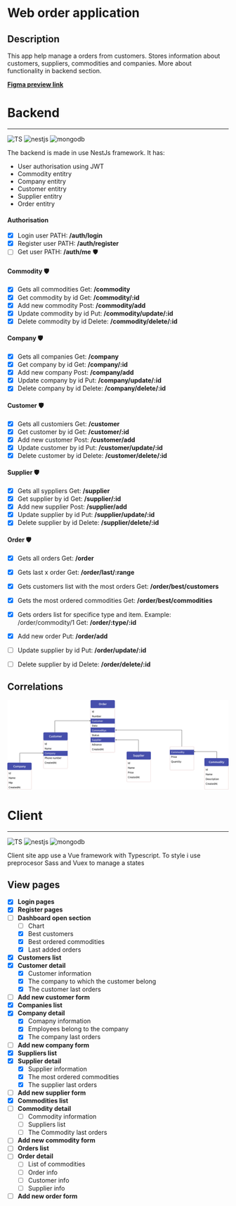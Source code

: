 # Web order application

## Description

This app help manage a orders from customers.
Stores information about customers, suppliers, commodities and companies.
More about functionality in backend section.


**[Figma preview link](https://www.figma.com/file/7ZKnX3NJ3gYRNp0QeSE1vd/Order-App?node-id=0%3A1)**


# Backend
---


![TS](https://img.shields.io/badge/Typescript-3178C6?style=for-the-badge&logo=typescript&logoColor=white) ![nestjs](https://img.shields.io/badge/NestJs-E0234E?style=for-the-badge&logo=nestjs&logoColor=white) ![mongodb](https://img.shields.io/badge/Mongodb-47A248?style=for-the-badge&logo=mongodb&logoColor=white)

The backend is made in use NestJs framework.
It has:

- User authorisation using JWT
- Commodity entitry
- Company entitry
- Customer entitry
- Supplier entitry
- Order entitry

#### Authorisation

- [x] Login user PATH: **/auth/login**
- [x] Register user  PATH: **/auth/register**
- [ ] Get user  PATH: **/auth/me**  :shield:

#### Commodity :shield:

- [x] Gets all commodities Get: **/commodity**
- [x] Get commodity by id  Get: **/commodity/:id**
- [x] Add new commodity  Post: **/commodity/add**
- [x] Update commodity by id  Put: **/commodity/update/:id**
- [x] Delete commodity by id  Delete: **/commodity/delete/:id**

#### Company :shield:

- [x] Gets all companies Get: **/company**
- [x] Get company by id  Get: **/company/:id**
- [x] Add new company  Post: **/company/add**
- [x] Update company by id  Put: **/company/update/:id**
- [x] Delete company by id  Delete: **/company/delete/:id**

#### Customer :shield:

- [x] Gets all customiers Get: **/customer**
- [x] Get customer by id  Get: **/customer/:id**
- [x] Add new customer  Post: **/customer/add**
- [x] Update customer by id  Put: **/customer/update/:id**
- [x] Delete customer by id  Delete: **/customer/delete/:id**

#### Supplier :shield:

- [x] Gets all syppliers Get: **/supplier**
- [x] Get supplier by id  Get: **/supplier/:id**
- [x] Add new supplier  Post: **/supplier/add**
- [x] Update supplier by id  Put: **/supplier/update/:id**
- [x] Delete supplier by id  Delete: **/supplier/delete/:id**

#### Order :shield:

- [x] Gets all orders Get: **/order**
- [x] Gets last x order Get: **/order/last/:range**
- [x] Gets customers list with the most orders   Get: **/order/best/customers**
- [x] Gets the most ordered commodities  Get: **/order/best/commodities**
- [x] Gets orders list for specifice type and item. Example: /order/commodity/1  Get: **/order/:type/:id**
- [x] Add new order  Put: **/order/add**
- [ ] Update supplier by id  Put: **/order/update/:id**
- [ ] Delete supplier by id  Delete: **/order/delete/:id**


## Correlations


!["image"](./images/correlation.jpg)

# Client
---


![TS](https://img.shields.io/badge/Typescript-3178C6?style=for-the-badge&logo=typescript&logoColor=white) ![nestjs](https://img.shields.io/badge/Vue-4FC08D?style=for-the-badge&logo=vue.js&logoColor=white) ![mongodb](https://img.shields.io/badge/Sass-CC6699?style=for-the-badge&logo=mongodb&logoColor=white)

Client site app use a Vue framework with Typescript.
To style i use preprocesor Sass and Vuex to manage a states 


## View pages

- [x] **Login pages**
- [x] **Register pages**
- [ ] **Dashboard open section**
  - [ ] Chart
  - [x] Best customers
  - [x] Best ordered commodities
  - [x] Last added orders
- [x] **Customers list**
- [x] **Customer detail**
  - [x] Customer information
  - [x] The company to which the customer belong
  - [x] The customer last orders
- [ ] **Add new customer form**
- [x] **Companies list**
- [x] **Company detail**
  - [x] Comapny information
  - [x] Employees belong to the company
  - [x] The company last orders
- [ ] **Add new company form**
- [x] **Suppliers list**
- [x] **Supplier detail**
  - [x] Supplier information
  - [x] The most ordered commodities
  - [x] The supplier last orders
- [ ] **Add new supplier form**
- [x] **Commodities list**
- [ ] **Commodity detail**
  - [ ] Commodity information
  - [ ] Suppliers list
  - [ ] The Commodity last orders
- [ ] **Add new commodity form**
- [ ] **Orders list**
- [ ] **Order detail**
  - [ ] List of commodities
  - [ ] Order info
  - [ ] Customer info
  - [ ] Supplier info
- [ ] **Add new order form**
